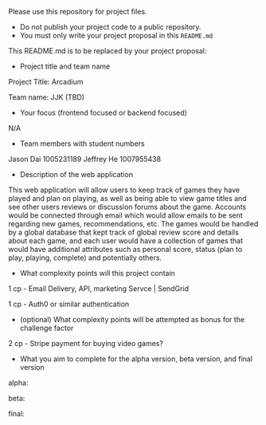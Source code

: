 Please use this repository for project files.

- Do not publish your project code to a public repository.
- You must only write your project proposal in this `README.md`

This README.md is to be replaced by your project proposal:

- Project title and team name

Project Title: Arcadium

Team name: JJK  (TBD)

- Your focus (frontend focused or backend focused)

N/A

- Team members with student numbers

Jason Dai 1005231189
Jeffrey He 1007955438



- Description of the web application

This web application will allow users to keep track of games they have played and plan on playing, as well as being able to view game titles and see other users reviews or discussion forums about the game. Accounts would be connected through email which would allow emails to be sent regarding new games, recommendations, etc. The games would be handled by a global database that kept track of global review score and details about each game, and each user would have a collection of games that would have additional attributes such as personal score, status (plan to play, playing, complete) and potentially others.

- What complexity points will this project contain

1 cp - Email Delivery, API, marketing Servce | SendGrid

1 cp - Auth0 or similar authentication

- (optional) What complexity points will be attempted as bonus for the challenge factor

2 cp - Stripe payment for buying video games?


- What you aim to complete for the alpha version, beta version, and final version

alpha:

beta:

final:
